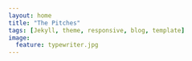 ```yaml
---
layout: home
title: "The Pitches"
tags: [Jekyll, theme, responsive, blog, template]
image:
  feature: typewriter.jpg
---
```


